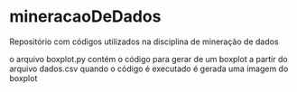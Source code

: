 # mineracaoDeDados
Repositório com códigos utilizados na disciplina de mineração de dados

o arquivo boxplot.py contém o código para gerar de um boxplot a partir do arquivo dados.csv
quando o código é executado é gerada uma imagem do boxplot
